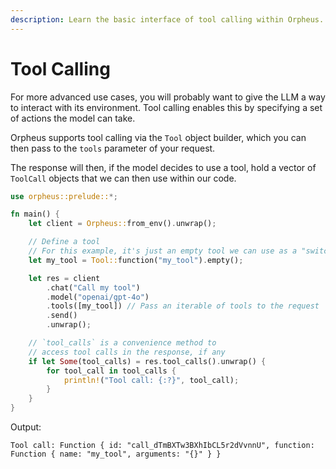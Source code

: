 ```yaml
---
description: Learn the basic interface of tool calling within Orpheus.
---
```


# Tool Calling

For more advanced use cases, you will probably want to give the LLM a way to interact with its environment. Tool calling enables this by specifying a set of actions the model can take.

Orpheus supports tool calling via the `Tool` object builder, which you can then pass to the `tools` parameter of your request.

The response will then, if the model decides to use a tool, hold a vector of `ToolCall` objects that we can then use within our code.&#x20;

```rust
use orpheus::prelude::*;

fn main() {
    let client = Orpheus::from_env().unwrap();

    // Define a tool
    // For this example, it's just an empty tool we can use as a "switch".
    let my_tool = Tool::function("my_tool").empty();

    let res = client
        .chat("Call my tool")
        .model("openai/gpt-4o")
        .tools([my_tool]) // Pass an iterable of tools to the request
        .send()
        .unwrap();

    // `tool_calls` is a convenience method to
    // access tool calls in the response, if any
    if let Some(tool_calls) = res.tool_calls().unwrap() {
        for tool_call in tool_calls {
            println!("Tool call: {:?}", tool_call);
        }
    }
}
```

Output:

```
Tool call: Function { id: "call_dTmBXTw3BXhIbCL5r2dVvnnU", function: Function { name: "my_tool", arguments: "{}" } }
```
